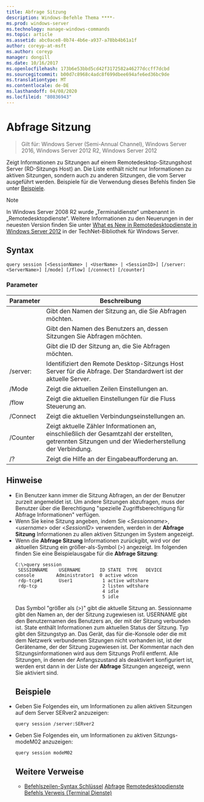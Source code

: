 ```yaml
---
title: Abfrage Sitzung
description: Windows-Befehle Thema ****-
ms.prod: windows-server
ms.technology: manage-windows-commands
ms.topic: article
ms.assetid: abc0ace8-0b74-4b6e-a937-a78bb4b61a1f
author: coreyp-at-msft
ms.author: coreyp
manager: dongill
ms.date: 10/16/2017
ms.openlocfilehash: 173b6e53bbd5cd42f3172582a46277dccff7dcbd
ms.sourcegitcommit: b00d7c8968c4adc8f699dbee694afe6ed36bc9de
ms.translationtype: MT
ms.contentlocale: de-DE
ms.lasthandoff: 04/08/2020
ms.locfileid: "80836943"
---
```

# <a name="query-session"></a>Abfrage Sitzung

>Gilt für: Windows Server (Semi-Annual Channel), Windows Server 2016, Windows Server 2012 R2, Windows Server 2012

Zeigt Informationen zu Sitzungen auf einem Remotedesktop-Sitzungshost Server (RD-Sitzungs Host) an.
Die Liste enthält nicht nur Informationen zu aktiven Sitzungen, sondern auch zu anderen Sitzungen, die vom Server ausgeführt werden.
Beispiele für die Verwendung dieses Befehls finden Sie unter [Beispiele](#BKMK_examples).
> [!NOTE]
> In Windows Server 2008 R2 wurde „Terminaldienste“ umbenannt in „Remotedesktopdienste“. Weitere Informationen zu den Neuerungen in der neuesten Version finden Sie unter [What es New in Remotedesktopdienste in Windows Server 2012](https://technet.microsoft.com/library/hh831527) in der TechNet-Bibliothek für Windows Server.
> ## <a name="syntax"></a>Syntax
> ```
> query session [<SessionName> | <UserName> | <SessionID>] [/server:<ServerName>] [/mode] [/flow] [/connect] [/counter]
> ```
> ### <a name="parameters"></a>Parameter
> 
> |      Parameter       |                                                      Beschreibung                                                      |
> |----------------------|-----------------------------------------------------------------------------------------------------------------------|
> |    <SessionName>     |                               Gibt den Namen der Sitzung an, die Sie Abfragen möchten.                               |
> |      <UserName>      |                           Gibt den Namen des Benutzers an, dessen Sitzungen Sie Abfragen möchten.                            |
> |     <SessionID>      |                                Gibt die ID der Sitzung an, die Sie Abfragen möchten.                                |
> | /server:<ServerName> |                  Identifiziert den Remote Desktop-Sitzungs Host Server für die Abfrage. Der Standardwert ist der aktuelle Server.                   |
> |        /Mode         |                                            Zeigt die aktuellen Zeilen Einstellungen an.                                            |
> |        /flow         |                                        Zeigt die aktuellen Einstellungen für die Fluss Steuerung an.                                        |
> |       /Connect       |                                          Zeigt die aktuellen Verbindungseinstellungen an.                                           |
> |       /Counter       | Zeigt aktuelle Zähler Informationen an, einschließlich der Gesamtzahl der erstellten, getrennten Sitzungen und der Wiederherstellung der Verbindung. |
> |          /?          |                                         Zeigt die Hilfe an der Eingabeaufforderung an.                                          |
> 
> ## <a name="remarks"></a>Hinweise
> - Ein Benutzer kann immer die Sitzung Abfragen, an der der Benutzer zurzeit angemeldet ist. Um andere Sitzungen abzufragen, muss der Benutzer über die Berechtigung "spezielle Zugriffsberechtigung für Abfrage Informationen" verfügen.
> - Wenn Sie keine Sitzung angeben, indem Sie <*Sessionname*>, <*username*> oder <*SessionID*> verwenden, werden in der **Abfrage Sitzung** Informationen zu allen aktiven Sitzungen im System angezeigt.
> - Wenn die **Abfrage Sitzung** Informationen zurückgibt, wird vor der aktuellen Sitzung ein größer-als-Symbol (>) angezeigt. Im folgenden finden Sie eine Beispielausgabe für die **Abfrage Sitzung**:
>   ```
>   C:\>query session
>    SESSIONNAME    USERNAME       ID STATE  TYPE   DEVICE
>   console        Administrator1  0 active wdcon
>    rdp-tcp#1      User1           1 active wdtshare
>    rdp-tcp                        2 listen wdtshare
>                                   4 idle
>                                   5 idle
>   ```
>   Das Symbol "größer als (>)" gibt die aktuelle Sitzung an. Sessionname gibt den Namen an, der der Sitzung zugewiesen ist. USERNAME gibt den Benutzernamen des Benutzers an, der mit der Sitzung verbunden ist. State enthält Informationen zum aktuellen Status der Sitzung. Typ gibt den Sitzungstyp an. Das Gerät, das für die-Konsole oder die mit dem Netzwerk verbundenen Sitzungen nicht vorhanden ist, ist der Gerätename, der der Sitzung zugewiesen ist. Der Kommentar nach den Sitzungsinformationen wird aus dem Sitzungs Profil entfernt. Alle Sitzungen, in denen der Anfangszustand als deaktiviert konfiguriert ist, werden erst dann in der Liste der **Abfrage** Sitzungen angezeigt, wenn Sie aktiviert sind.
>   ## <a name="examples"></a><a name=BKMK_examples></a>Beispiele
> - Geben Sie Folgendes ein, um Informationen zu allen aktiven Sitzungen auf dem Server SERver2 anzuzeigen:
>   ```
>   query session /server:SERver2
>   ```
> - Geben Sie Folgendes ein, um Informationen zu aktiven Sitzungs-modeM02 anzuzeigen:
>   ```
>   query session modeM02
>   ```
>   ## <a name="additional-references"></a>Weitere Verweise
>   - [Befehlszeilen-Syntax Schlüssel](command-line-syntax-key.md)
>   [Abfrage](query.md)
>   [Remotedesktopdienste Befehls Verweis (Terminal Dienste)](remote-desktop-services-terminal-services-command-reference.md)
